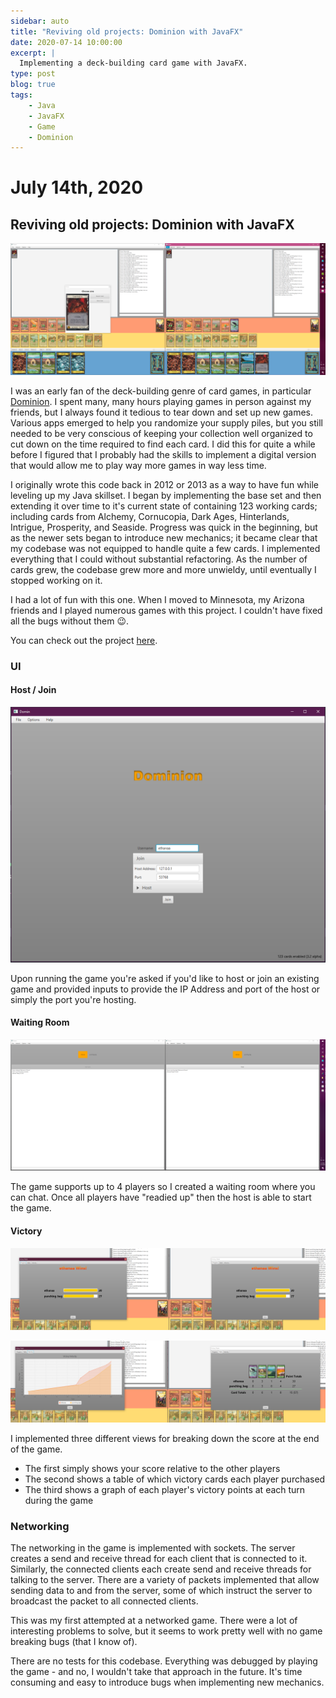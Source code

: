 ```yaml
---
sidebar: auto
title: "Reviving old projects: Dominion with JavaFX"
date: 2020-07-14 10:00:00
excerpt: |
  Implementing a deck-building card game with JavaFX.
type: post
blog: true
tags:
    - Java
    - JavaFX
    - Game
    - Dominion
---
```


# July 14th, 2020

## Reviving old projects: Dominion with JavaFX

![Dominion](./img/dominion.png)

I was an early fan of the deck-building genre of card games, in particular
[Dominion](https://boardgamegeek.com/boardgame/36218/dominion). I spent many,
many hours playing games in person against my friends, but I always found it
tedious to tear down and set up new games. Various apps emerged to help you
randomize your supply piles, but you still needed to be very conscious of
keeping your collection well organized to cut down on the time required to find
each card. I did this for quite a while before I figured that I probably had the
skills to implement a digital version that would allow me to play way more games
in way less time.

I originally wrote this code back in 2012 or 2013 as a way to have fun while
leveling up my Java skillset. I began by implementing the base set and then
extending it over time to it's current state of containing 123 working cards;
including cards from Alchemy, Cornucopia, Dark Ages, Hinterlands, Intrigue,
Prosperity, and Seaside. Progress was quick in the beginning, but as the newer
sets began to introduce new mechanics; it became clear that my codebase was not
equipped to handle quite a few cards. I implemented everything that I could
without substantial refactoring. As the number of cards grew, the codebase grew
more and more unwieldy, until eventually I stopped working on it.

I had a lot of fun with this one. When I moved to Minnesota, my Arizona friends
and I played numerous games with this project. I couldn't have fixed all the
bugs without them :wink:.

You can check out the project [here](https://github.com/lunias/domin).

### UI

#### Host / Join

![Title Screen](./img/title.png)

Upon running the game you're asked if you'd like to host or join an existing
game and provided inputs to provide the IP Address and port of the host or
simply the port you're hosting.

#### Waiting Room

![Waiting Room](./img/waiting.png)

The game supports up to 4 players so I created a waiting room where you can
chat. Once all players have "readied up" then the host is able to start the
game.

#### Victory

![Waiting Room](./img/victory1.png)

![Waiting Room](./img/victory2.png)

I implemented three different views for breaking down the score at the end of
the game.

- The first simply shows your score relative to the other players
- The second shows a table of which victory cards each player purchased
- The third shows a graph of each player's victory points at each turn during
  the game

### Networking

The networking in the game is implemented with sockets. The server creates a send
and receive thread for each client that is connected to it. Similarly, the
connected clients each create send and receive threads for talking to the
server. There are a variety of packets implemented that allow sending data to
and from the server, some of which instruct the server to broadcast the packet
to all connected clients.

This was my first attempted at a networked game. There were a lot of interesting
problems to solve, but it seems to work pretty well with no game breaking bugs
(that I know of).

There are no tests for this codebase. Everything was debugged by playing the
game - and no, I wouldn't take that approach in the future. It's time consuming
and easy to introduce bugs when implementing new mechanics.

<ClientOnly>
  <Disqus shortname="ethanaa" />
</ClientOnly>
